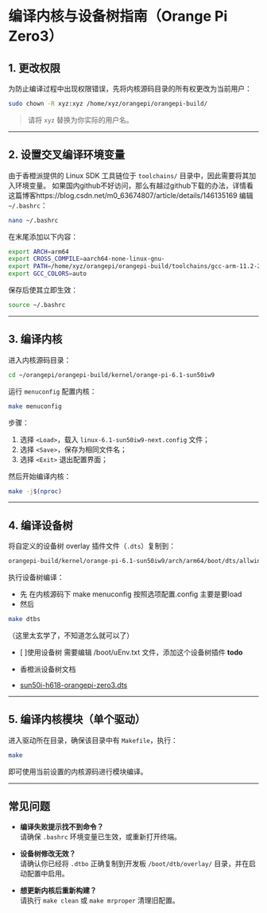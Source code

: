 
# 编译内核与设备树指南（Orange Pi Zero3）

## 1. 更改权限

为防止编译过程中出现权限错误，先将内核源码目录的所有权更改为当前用户：

```bash
sudo chown -R xyz:xyz /home/xyz/orangepi/orangepi-build/
```

> 请将 `xyz` 替换为你实际的用户名。

---

## 2. 设置交叉编译环境变量

由于香橙派提供的 Linux SDK 工具链位于 `toolchains/` 目录中，因此需要将其加入环境变量。
如果国内github不好访问，那么有越过github下载的办法，详情看这篇博客https://blog.csdn.net/m0_63674807/article/details/146135169
编辑 `~/.bashrc`：

```bash
nano ~/.bashrc
```

在末尾添加以下内容：

```bash
export ARCH=arm64
export CROSS_COMPILE=aarch64-none-linux-gnu-
export PATH=/home/xyz/orangepi/orangepi-build/toolchains/gcc-arm-11.2-2022.02-x86_64-aarch64-none-linux-gnu/bin:$PATH
export GCC_COLORS=auto
```

保存后使其立即生效：

```bash
source ~/.bashrc
```

---

## 3. 编译内核

进入内核源码目录：

```bash
cd ~/orangepi/orangepi-build/kernel/orange-pi-6.1-sun50iw9
```

运行 `menuconfig` 配置内核：

```bash
make menuconfig
```

步骤：

1. 选择 `<Load>`，载入 `linux-6.1-sun50iw9-next.config` 文件；
2. 选择 `<Save>`，保存为相同文件名；
3. 选择 `<Exit>` 退出配置界面；

然后开始编译内核：

```bash
make -j$(nproc)
```

---

## 4. 编译设备树

将自定义的设备树 overlay 插件文件（`.dts`）复制到：

```bash
orangepi-build/kernel/orange-pi-6.1-sun50iw9/arch/arm64/boot/dts/allwinner/overlay/
```

执行设备树编译：
- 先 在内核源码下
make menuconfig
按照选项配置.config 主要是要load 
- 然后
```bash
make dtbs
```

（这里太玄学了，不知道怎么就可以了）
- [ ]使用设备树 需要编辑 /boot/uEnv.txt 文件，添加这个设备树插件 **todo**

- 香橙派设备树文档 
- [sun50i-h618-orangepi-zero3.dts](/~/orangepi/orangepi-build/kernel/orange-pi-6.1-sun50iw9/arch/arm64/boot/dts/allwinner/sun50i-h618-orangepi-zero3.dts)
---


## 5. 编译内核模块（单个驱动）

进入驱动所在目录，确保该目录中有 `Makefile`，执行：

```bash
make
```

即可使用当前设置的内核源码进行模块编译。

---

## 常见问题

- **编译失败提示找不到命令？**  
  请确保 `.bashrc` 环境变量已生效，或重新打开终端。

- **设备树修改无效？**  
  请确认你已经将 `.dtbo` 正确复制到开发板 `/boot/dtb/overlay/` 目录，并在启动配置中启用。

- **想更新内核后重新构建？**  
  请执行 `make clean` 或 `make mrproper` 清理旧配置。

